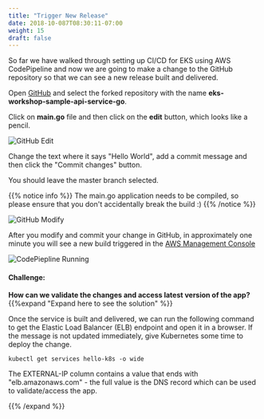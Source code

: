 ```yaml
---
title: "Trigger New Release"
date: 2018-10-087T08:30:11-07:00
weight: 15
draft: false
---
```


So far we have walked through setting up CI/CD for EKS using AWS CodePipeline and now we are going to
make a change to the GitHub repository so that we can see a new release built and delivered.

Open [GitHub](https://github.com/) and select the forked repository with the name **eks-workshop-sample-api-service-go**.

Click on **main.go** file and then click on the **edit** button, which looks like a pencil.

![GitHub Edit](/images/codepipeline/github_edit.png)

Change the text where it says "Hello World", add a commit message and then click the "Commit changes" button.

You should leave the master branch selected.

{{% notice info %}}
The main.go application needs to be compiled, so please ensure that you don't accidentally break the build :)
{{% /notice %}}


![GitHub Modify](/images/codepipeline/github_modify.png)

After you modify and commit your change in GitHub, in approximately one minute you will see a new build triggered in the [AWS Management Console](https://console.aws.amazon.com/codesuite/codepipeline/pipelines)

![CodePiepline Running](/images/codepipeline/codepipeline_building.png)

#### Challenge:
**How can we validate the changes and access latest version of the app?**
 {{%expand "Expand here to see the solution" %}}

 Once the service is built and delivered, we can run the following command to get the Elastic Load Balancer (ELB) endpoint and open it in a browser.
 If the message is not updated immediately, give Kubernetes some time to deploy the change.

 ```
 kubectl get services hello-k8s -o wide
 ```

The EXTERNAL-IP column contains a value that ends with "elb.amazonaws.com" - the full value is the DNS record which can be used to validate/access the app.

{{% /expand %}}
